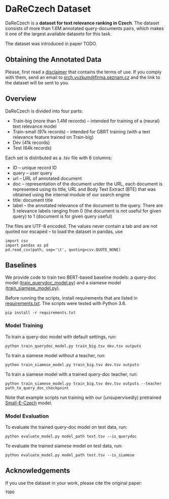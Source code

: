 # DaReCzech Dataset

DaReCzech is a **dataset for text relevance ranking in Czech**. The dataset consists of more than 1.6M annotated query-documents pairs, which makes it one of the largest available datasets for this task.

The dataset was introduced in paper TODO.

## Obtaining the Annotated Data
Please, first read a [disclaimer](disclaimer.md) that contains the terms of use. If you comply with them, send an email to srch.vyzkum@firma.seznam.cz and the link to the dataset will be sent to you. 

## Overview 
DaReCzech is divided into four parts: 
- Train-big (more than 1.4M records) – intended for training of a (neural) text relevance model
- Train-small (97k records) – intended for GBRT training (with a text relevance feature trained on Train-big)
- Dev (41k records)
- Test (64k records)

Each set is distributed as a .tsv file with 6 columns:
- ID – unique record ID
- query – user query
- url – URL of annotated document
- doc – representation of the document under the URL, each document is represented using its title, URL and Body Text Extract (BTE) that was obtained using the internal module of our search engine
- title: document title
- label – the annotated relevance of the document to the query. There are 5 relevance labels ranging from 0 (the document is not useful for given query) to 1 (document is for given query useful)

The files are UTF-8 encoded. The values never contain a tab and are not quoted nor escaped – to load the dataset in pandas, use
```
import csv
import pandas as pd
pd.read_csv(path, sep='\t', quoting=csv.QUOTE_NONE)
```

## Baselines
We provide code to train two BERT-based baseline models: a query-doc model ([train_querydoc_model.py](train_querydoc_model.py)) and a siamese model ([train_siamese_model.py](train_siamese_model.py)).

Before running the scripts, install requirements that are listed in [requirements.txt](requirements.txt). The scripts were tested with Python 3.6.

```
pip install -r requirements.txt
```

### Model Training

To train a query-doc model with default settings, run:

```
python train_querydoc_model.py train_big.tsv dev.tsv outputs
```

To train a siamese model without a teacher, run:
```
python train_siamese_model.py train_big.tsv dev.tsv outputs
```

To train a siamese model with a trained query-doc teacher, run:
```
python train_siamese_model.py train_big.tsv dev.tsv outputs --teacher path_to_query_doc_checkpoint
```

Note that example scripts run training with our (unsupervisedly) pretrained [Small-E-Czech](https://huggingface.co/Seznam/small-e-czech) model.

### Model Evaluation

To evaluate the trained query-doc model on test data, run:
```
python evaluate_model.py model_path test.tsv --is_querydoc
```

To evaluate the trained siamese model on test data, run:
```
python evaluate_model.py model_path test.tsv --is_siamese
```

## Acknowledgements

If you use the dataset in your work, please cite the original paper:

```
TODO
```
